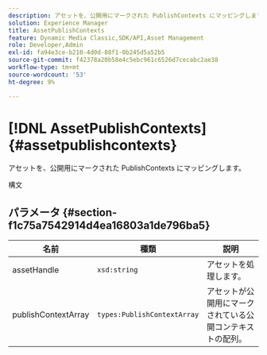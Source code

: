 ```yaml
---
description: アセットを、公開用にマークされた PublishContexts にマッピングします。
solution: Experience Manager
title: AssetPublishContexts
feature: Dynamic Media Classic,SDK/API,Asset Management
role: Developer,Admin
exl-id: fa94e3ce-b210-4d0d-88f1-0b245d5a52b5
source-git-commit: f42378a20b58e4c5ebc961c6526d7cecabc2ae38
workflow-type: tm+mt
source-wordcount: '53'
ht-degree: 9%

---
```


# [!DNL AssetPublishContexts]{#assetpublishcontexts}

アセットを、公開用にマークされた PublishContexts にマッピングします。

構文

## パラメータ {#section-f1c75a7542914d4ea16803a1de796ba5}

| 名前 | 種類 | 説明 |
|---|---|---|
| assetHandle | `xsd:string` | アセットを処理します。 |
| publishContextArray | `types:PublishContextArray` | アセットが公開用にマークされている公開コンテキストの配列。 |

